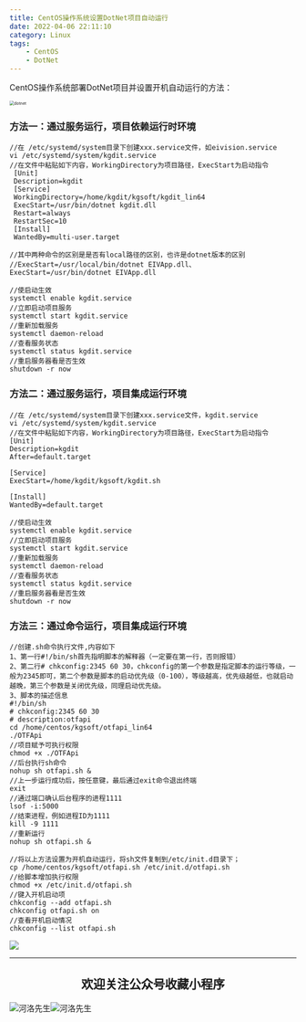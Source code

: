 ```yaml
---
title: CentOS操作系统设置DotNet项目自动运行
date: 2022-04-06 22:11:10
category: Linux
tags: 
    - CentOS
    - DotNet
---
```


CentOS操作系统部署DotNet项目并设置开机自动运行的方法：

<img src="https://s2.loli.net/2022/06/06/7faubgJelkFACqx.jpg" alt="dotnet" style="zoom:50%;" />

### 方法一：通过服务运行，项目依赖运行时环境

```
//在 /etc/systemd/system目录下创建xxx.service文件，如eivision.service
vi /etc/systemd/system/kgdit.service
//在文件中粘贴如下内容，WorkingDirectory为项目路径，ExecStart为启动指令
 [Unit]
 Description=kgdit
 [Service]
 WorkingDirectory=/home/kgdit/kgsoft/kgdit_lin64
 ExecStart=/usr/bin/dotnet kgdit.dll
 Restart=always
 RestartSec=10
 [Install]
 WantedBy=multi-user.target

//其中两种命令的区别是是否有local路径的区别，也许是dotnet版本的区别
//ExecStart=/usr/local/bin/dotnet EIVApp.dll、ExecStart=/usr/bin/dotnet EIVApp.dll

//使启动生效
systemctl enable kgdit.service
//立即启动项目服务
systemctl start kgdit.service
//重新加载服务
systemctl daemon-reload
//查看服务状态
systemctl status kgdit.service
//重启服务器看是否生效
shutdown -r now
```

### 方法二：通过服务运行，项目集成运行环境

```
//在 /etc/systemd/system目录下创建xxx.service文件，kgdit.service
vi /etc/systemd/system/kgdit.service
//在文件中粘贴如下内容，WorkingDirectory为项目路径，ExecStart为启动指令
[Unit]
Description=kgdit
After=default.target

[Service]
ExecStart=/home/kgdit/kgsoft/kgdit.sh

[Install]
WantedBy=default.target

//使启动生效
systemctl enable kgdit.service
//立即启动项目服务
systemctl start kgdit.service
//重新加载服务
systemctl daemon-reload
//查看服务状态
systemctl status kgdit.service
//重启服务器看是否生效
shutdown -r now
```

<!--more-->

### 方法三：通过命令运行，项目集成运行环境

```
//创建.sh命令执行文件,内容如下
1、第一行#!/bin/sh首先指明脚本的解释器（一定要在第一行，否则报错）
2、第二行# chkconfig:2345 60 30，chkconfig的第一个参数是指定脚本的运行等级，一般为2345即可，第二个参数是脚本的启动优先级（0-100），等级越高，优先级越低，也就启动越晚，第三个参数是关闭优先级，同理启动优先级。
3、脚本的描述信息
#!/bin/sh
# chkconfig:2345 60 30
# description:otfapi
cd /home/centos/kgsoft/otfapi_lin64
./OTFApi
//项目赋予可执行权限
chmod +x ./OTFApi
//后台执行sh命令
nohup sh otfapi.sh &
//上一步运行成功后，按任意键，最后通过exit命令退出终端
exit
//通过端口确认后台程序的进程1111
lsof -i:5000
//结束进程，例如进程ID为1111
kill -9 1111
//重新运行
nohup sh otfapi.sh &

//将以上方法设置为开机自动运行，将sh文件复制到/etc/init.d目录下；
cp /home/centos/kgsoft/otfapi.sh /etc/init.d/otfapi.sh
//给脚本增加执行权限
chmod +x /etc/init.d/otfapi.sh
//键入开机启动项
chkconfig --add otfapi.sh
chkconfig otfapi.sh on
//查看开机启动情况
chkconfig --list otfapi.sh
```



![](https://s2.loli.net/2022/06/24/cxZCrmoFPD5JSuv.gif)

---

## <center>欢迎关注公众号收藏小程序</center>

![河洛先生](https://s2.loli.net/2022/06/23/bYdtKDC2U5J7iWr.jpg)![河洛先生](https://s2.loli.net/2022/06/23/PlUgz5KSHm7OBke.jpg)
